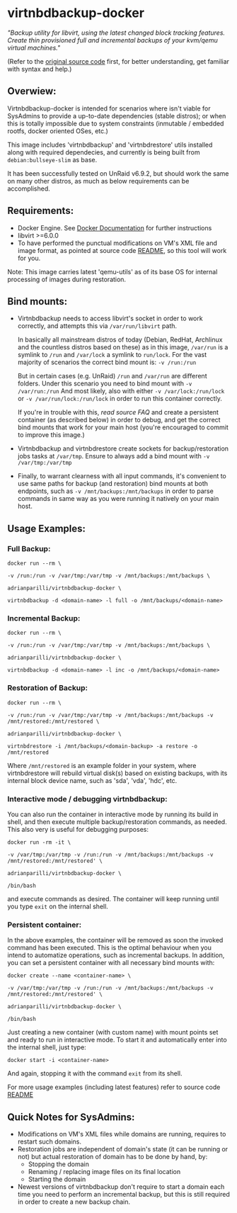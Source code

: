 # virtnbdbackup-docker

*"Backup utility for libvirt, using the latest changed block tracking features. Create thin provisioned full and incremental backups of your kvm/qemu virtual machines."*

(Refer to the [original source code](https://github.com/abbbi/virtnbdbackup) first, for better understanding, get familiar with syntax and help.)

## Overwiew:
Virtnbdbackup-docker is intended for scenarios where isn't viable for SysAdmins to provide a up-to-date dependencies (stable distros); or when this is totally impossible due to system constraints (inmutable / embedded rootfs, docker oriented OSes, etc.)

This image includes 'virtnbdbackup' and 'virtnbdrestore' utils installed along with required dependecies, and currently is being built from `debian:bullseye-slim` as base.

It has been successfully tested on UnRaid v6.9.2, but should work the same on many other distros, as much as below requirements can be accomplished.

## Requirements:
- Docker Engine. See [Docker Documentation](https://docs.docker.com/get-docker/) for further instructions
- libvirt >=6.0.0
- To have performed the punctual modifications on VM's XML file and image format, as pointed at source code [README](https://github.com/abbbi/virtnbdbackup/blob/master/README.md), so this tool will work for you.

Note: This image carries latest 'qemu-utils' as of its base OS for internal processing of images during restoration.

## Bind mounts:

- Virtnbdbackup needs to access libvirt's socket in order to work correctly, and attempts this via `/var/run/libvirt` path.

  In basically all mainstream distros of today (Debian, RedHat, Archlinux and the countless distros based on these) as in this image, `/var/run` is a symlink to `/run` and `/var/lock` a symlink to `run/lock`.
  For the vast majority of scenarios the correct bind mount is: `-v /run:/run`

  But in certain cases (e.g. UnRaid) `/run` and `/var/run` are different folders. Under this scenario you need to bind mount with `-v /var/run:/run`
  And most likely, also with either `-v /var/lock:/run/lock` or `-v /var/run/lock:/run/lock` in order to run this container correctly.

  If you're in trouble with this, *read source FAQ* and create a persistent container (as described below) in order to debug, and get the correct bind mounts that work for your main host (you're encouraged to commit to improve this image.)

- Virtnbdbackup and virtnbdrestore create sockets for backup/restoration jobs tasks at `/var/tmp`. Ensure to always add a bind mount with `-v /var/tmp:/var/tmp`

- Finally, to warrant clearness with all input commands, it's convenient to use same paths for backup (and restoration) bind mounts at both endpoints, such as `-v /mnt/backups:/mnt/backups` in order to parse commands in same way as you were running it natively on your main host.

## Usage Examples:

### Full Backup:


`docker run --rm \`

`-v /run:/run -v /var/tmp:/var/tmp -v /mnt/backups:/mnt/backups \`

`adrianparilli/virtnbdbackup-docker \`

`virtnbdbackup -d <domain-name> -l full -o /mnt/backups/<domain-name>`


### Incremental Backup:


`docker run --rm \`

`-v /run:/run -v /var/tmp:/var/tmp -v /mnt/backups:/mnt/backups \`

`adrianparilli/virtnbdbackup-docker \`

`virtnbdbackup -d <domain-name> -l inc -o /mnt/backups/<domain-name>`


### Restoration of Backup:


`docker run --rm \`

`-v /run:/run -v /var/tmp:/var/tmp -v /mnt/backups:/mnt/backups -v /mnt/restored:/mnt/restored \`

`adrianparilli/virtnbdbackup-docker \`

`virtnbdrestore -i /mnt/backups/<domain-backup> -a restore -o /mnt/restored`


Where `/mnt/restored` is an example folder in your system, where virtnbdrestore will rebuild virtual disk(s) based on existing backups, with its internal block device name, such as 'sda', 'vda', 'hdc', etc.

### Interactive mode / debugging virtnbdbackup:

You can also run the container in interactive mode by running its build in shell, and then execute multiple backup/restoration commands, as needed. This also very is useful for debugging purposes:


`docker run -rm -it \`

`-v /var/tmp:/var/tmp -v /run:/run -v /mnt/backups:/mnt/backups -v /mnt/restored:/mnt/restored' \`

`adrianparilli/virtnbdbackup-docker \`

`/bin/bash`


and execute commands as desired. The container will keep running until you type `exit` on the internal shell.

### Persistent container:
In the above examples, the container will be removed as soon the invoked command has been executed. This is the optimal behaviour when you intend to automatize operations,  such as incremental backups. In addition, you can set a persistent container with all necessary bind mounts with:


`docker create --name <container-name> \`

`-v /var/tmp:/var/tmp -v /run:/run -v /mnt/backups:/mnt/backups -v /mnt/restored:/mnt/restored' \`

`adrianparilli/virtnbdbackup-docker \`

`/bin/bash`


Just creating a new container (with custom name) with mount points set and ready to run in interactive mode. To start it and automatically enter into the internal shell, just type:


`docker start -i <container-name>`


And again, stopping it with the command `exit` from its shell.

For more usage examples (including latest features) refer to source code [README](https://github.com/abbbi/virtnbdbackup/blob/master/README.md)

## Quick Notes for SysAdmins:

- Modifications on VM's XML files while domains are running, requires to restart such domains.
- Restoration jobs are independent of domain's state (it can be running or not) but actual restoration of domain has to be done by hand, by:
  - Stopping the domain
  - Renaming / replacing image files on its final location
  - Starting the domain
- Newest versions of virtnbdbackup don't require to start a domain each time you need to perform an incremental backup, but this is still required in order to create a new backup chain.
